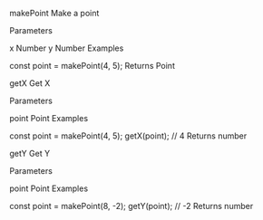 makePoint
Make a point

Parameters

x Number
y Number
Examples

const point = makePoint(4, 5);
Returns Point

getX
Get X

Parameters

point Point
Examples

const point = makePoint(4, 5);
getX(point); // 4
Returns number

getY
Get Y

Parameters

point Point
Examples

const point = makePoint(8, -2);
getY(point); // -2
Returns number

